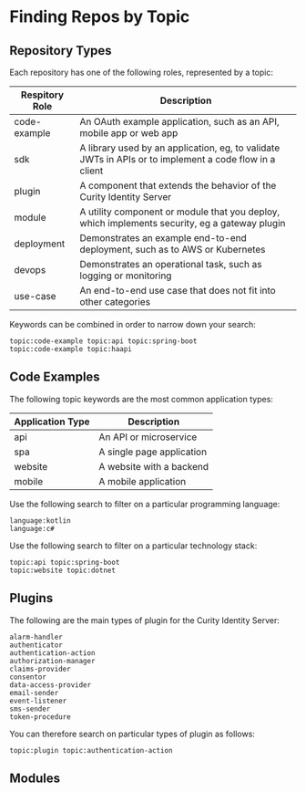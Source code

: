 # Finding Repos by Topic

## Repository Types

Each repository has one of the following roles, represented by a topic:

| Respitory Role | Description |
| -------------- | ----------- |
| code-example | An OAuth example application, such as an API, mobile app or web app |
| sdk | A library used by an application, eg, to validate JWTs in APIs or to implement a code flow in a client |
| plugin | A component that extends the behavior of the Curity Identity Server |
| module | A utility component or module that you deploy, which implements security, eg a gateway plugin |
| deployment | Demonstrates an example end-to-end deployment, such as to AWS or Kubernetes |
| devops | Demonstrates an operational task, such as logging or monitoring |
| use-case | An end-to-end use case that does not fit into other categories |

Keywords can be combined in order to narrow down your search:

```text
topic:code-example topic:api topic:spring-boot
topic:code-example topic:haapi
```

## Code Examples

The following topic keywords are the most common application types:

| Application Type | Description |
| ---------------- | ----------- |
| api | An API or microservice |
| spa | A single page application |
| website | A website with a backend |
| mobile | A mobile application |

Use the following search to filter on a particular programming language:

```text
language:kotlin
language:c#
```

Use the following search to filter on a particular technology stack:

```text
topic:api topic:spring-boot
topic:website topic:dotnet
```

## Plugins

The following are the main types of plugin for the Curity Identity Server:

```text
alarm-handler
authenticator
authentication-action
authorization-manager
claims-provider
consentor
data-access-provider
email-sender
event-listener
sms-sender
token-procedure
```

You can therefore search on particular types of plugin as follows:

```text
topic:plugin topic:authentication-action
```

## Modules
